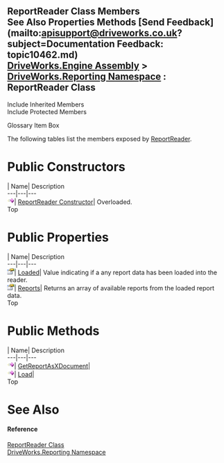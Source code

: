 ReportReader Class Members   
See Also Properties Methods [Send Feedback](mailto:apisupport@driveworks.co.uk?subject=Documentation Feedback: topic10462.md)  
[DriveWorks.Engine Assembly](topic2156.md) > [DriveWorks.Reporting Namespace](topic10334.md) : ReportReader Class  
---  
  
Include Inherited Members    
Include Protected Members  


Glossary Item Box

The following tables list the members exposed by [ReportReader](topic10462.md).

# Public Constructors

| Name| Description  
---|---|---  
![Public Constructor](dotnetimages/publicConstructor.gif)| [ReportReader Constructor](topic10468.md)| Overloaded.   
Top

# Public Properties

| Name| Description  
---|---|---  
![Public Property](dotnetimages/publicProperty.gif)| [Loaded](topic10474.md)| Value indicating if a any report data has been loaded into the reader.   
![Public Property](dotnetimages/publicProperty.gif)| [Reports](topic10475.md)| Returns an array of available reports from the loaded report data.   
Top

# Public Methods

| Name| Description  
---|---|---  
![Public Method](dotnetimages/publicMethod.gif)| [GetReportAsXDocument](topic10471.md)|   
![Public Method](dotnetimages/publicMethod.gif)| [Load](topic10473.md)|   
Top

# See Also

#### Reference

[ReportReader Class](topic10462.md)   
[DriveWorks.Reporting Namespace](topic10334.md)


